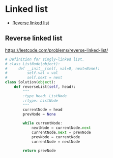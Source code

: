 # Linked list

+ [Reverse linked list](#reverse-linked-list)

## Reverse linked list

https://leetcode.com/problems/reverse-linked-list/

```python
# Definition for singly-linked list.
# class ListNode(object):
#     def __init__(self, val=0, next=None):
#         self.val = val
#         self.next = next
class Solution(object):
    def reverseList(self, head):
        """
        :type head: ListNode
        :rtype: ListNode
        """
        currentNode = head
        prevNode = None

        while currentNode:
            nextNode = currentNode.next
            currentNode.next = prevNode
            prevNode = currentNode
            currentNode = nextNode

        return prevNode

```